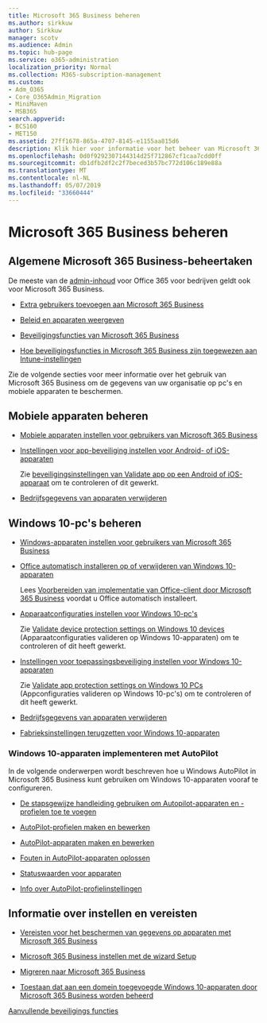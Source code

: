 ```yaml
---
title: Microsoft 365 Business beheren
ms.author: sirkkuw
author: Sirkkuw
manager: scotv
ms.audience: Admin
ms.topic: hub-page
ms.service: o365-administration
localization_priority: Normal
ms.collection: M365-subscription-management
ms.custom:
- Adm_O365
- Core_O365Admin_Migration
- MiniMaven
- MSB365
search.appverid:
- BCS160
- MET150
ms.assetid: 27ff1678-865a-4707-8145-e1155aa815d6
description: Klik hier voor informatie voor het beheer van Microsoft 365 Business gerelateerde taken admin, mobiele apparaten Windows 10PCs en veel dergelijke taken.
ms.openlocfilehash: 0d0f9292307144314d25f712867cf1caa7cdd0ff
ms.sourcegitcommit: db1dfb2df2c2f7beced3b57bc772d106c189e88a
ms.translationtype: MT
ms.contentlocale: nl-NL
ms.lasthandoff: 05/07/2019
ms.locfileid: "33660444"
---
```

# <a name="manage-microsoft-365-business"></a>Microsoft 365 Business beheren

## <a name="general-microsoft-365-business-admin-tasks"></a>Algemene Microsoft 365 Business-beheertaken

De meeste van de [admin-inhoud](/Office365/Admin/admin-home.md) voor Office 365 voor bedrijven geldt ook voor Microsoft 365 Business.

- [Extra gebruikers toevoegen aan Microsoft 365 Business](add-users-m365b.md)
    
- [Beleid en apparaten weergeven](view-policies-and-devices.md)
    
- [Beveiligingsfuncties van Microsoft 365 Business](security-features.md)
    
- [Hoe beveiligingsfuncties in Microsoft 365 Business zijn toegewezen aan Intune-instellingen](map-protection-features-to-intune-settings.md)
    
Zie de volgende secties voor meer informatie over het gebruik van Microsoft 365 Business om de gegevens van uw organisatie op pc's en mobiele apparaten te beschermen.
  
## <a name="manage-mobile-devices"></a>Mobiele apparaten beheren

- [Mobiele apparaten instellen voor gebruikers van Microsoft 365 Business](set-up-mobile-devices.md)
    
- [Instellingen voor app-beveiliging instellen voor Android- of iOS-apparaten](app-protection-settings-for-android-and-ios.md)
    
    Zie [beveiligingsinstellingen van Validate app op een Android of iOS-apparaat](validate-settings-on-android-or-ios.md) om te controleren of dit gewerkt. 
    
- [Bedrijfsgegevens van apparaten verwijderen](remove-company-data.md)
    
## <a name="manage-windows-10-pcs"></a>Windows 10-pc's beheren

- [Windows-apparaten instellen voor gebruikers van Microsoft 365 Business](set-up-windows-devices.md)
    
- [Office automatisch installeren op of verwijderen van Windows 10-apparaten](auto-install-or-uninstall-office.md)
    
    Lees [Voorbereiden van implementatie van Office-client door Microsoft 365 Business](prepare-for-office-client-deployment.md) voordat u Office automatisch installeert. 
    
- [Apparaatconfiguraties instellen voor Windows 10-pc's](protection-settings-for-windows-10-pcs.md)
    
    Zie [Validate device protection settings on Windows 10 devices](validate-settings-on-windows-10-pcs.md) (Apparaatconfiguraties valideren op Windows 10-apparaten) om te controleren of dit heeft gewerkt. 
    
- [Instellingen voor toepassingsbeveiliging instellen voor Windows 10-apparaten](protection-settings-for-windows-10-devices.md)
    
    Zie [Validate app protection settings on Windows 10 PCs](validate-protection-settings-on-windows-10-pcs.md) (Appconfiguraties valideren op Windows 10-pc's) om te controleren of dit heeft gewerkt. 
    
- [Bedrijfsgegevens van apparaten verwijderen](remove-company-data.md)
    
- [Fabrieksinstellingen terugzetten voor Windows 10-apparaten](reset-devices-to-factory-settings.md)
    
### <a name="use-autopilot-to-deploy-windows-10-devices"></a>Windows 10-apparaten implementeren met AutoPilot

In de volgende onderwerpen wordt beschreven hoe u Windows AutoPilot in Microsoft 365 Business kunt gebruiken om Windows 10-apparaten vooraf te configureren.
  
- [De stapsgewijze handleiding gebruiken om Autopilot-apparaten en -profielen toe te voegen](add-autopilot-devices-and-profile.md)
    
- [AutoPilot-profielen maken en bewerken](create-and-edit-autopilot-profiles.md)
    
- [AutoPilot-apparaten maken en bewerken](create-and-edit-autopilot-devices.md)
    
- [Fouten in AutoPilot-apparaten oplossen](troubleshoot-autopilot-errors.md)
    
- [Statuswaarden voor apparaten](device-states.md)
    
- [Info over AutoPilot-profielinstellingen](autopilot-profile-settings.md)
    
## <a name="set-up-and-pre-requisite-information"></a>Informatie over instellen en vereisten

- [Vereisten voor het beschermen van gegevens op apparaten met Microsoft 365 Business](pre-requisites-for-data-protection.md)
    
- [Microsoft 365 Business instellen met de wizard Setup](set-up.md)
    
- [Migreren naar Microsoft 365 Business](migrate-to-microsoft-365-business.md)
    
- [Toestaan dat aan een domein toegevoegde Windows 10-apparaten door Microsoft 365 Business worden beheerd](manage-windows-devices.md)
    
[Aanvullende beveiligings functies](security-features.md#additional-security-features)
    

  

